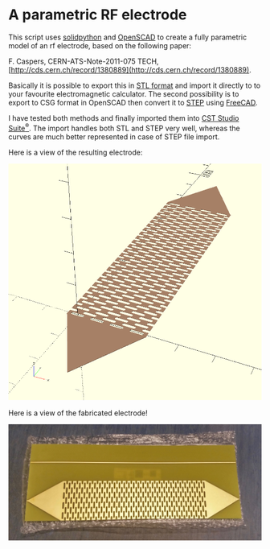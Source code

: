 # A parametric RF electrode

This script uses [solidpython](https://github.com/SolidCode/SolidPython) and [OpenSCAD](http://www.openscad.org/) to 
create a fully parametric model of an rf electrode,
based on the following paper:

F. Caspers, CERN-ATS-Note-2011-075 TECH, [http://cds.cern.ch/record/1380889](http://cds.cern.ch/record/1380889).

Basically it is possible to export this in [STL format](https://en.wikipedia.org/wiki/STL_(file_format)) and import it
directly to to your favourite electromagnetic calculator. The second possibility is to export to CSG format in OpenSCAD then convert it to [STEP](https://de.wikipedia.org/wiki/Standard_for_the_exchange_of_product_model_data) using [FreeCAD](https://en.wikipedia.org/wiki/FreeCAD).

I have tested both methods and finally imported them into [CST Studio Suite<sup>&reg;</sup>](https://www.cst.com/). The import handles both STL and STEP very well, whereas the curves are much better represented in case of STEP file import.

Here is a view of the resulting electrode:

![rf_electrode](https://raw.githubusercontent.com/xaratustrah/rf_electrode/master/rf_electrode.png)

Here is a view of the fabricated electrode!

![rf_electrode_fab](https://raw.githubusercontent.com/xaratustrah/rf_electrode/master/rf_electrode_fab.jpg)
